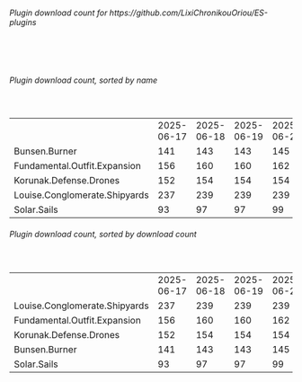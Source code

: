 <h6>Plugin download count for https://github.com/LixiChronikouOriou/ES-plugins</h6><br>
<br>
<h6>Plugin download count, sorted by name</h6><sub><sup><br>
<table>
	<tr>
		<td></td>
		<td>2025-06-17</td>
		<td>2025-06-18</td>
		<td>2025-06-19</td>
		<td>2025-06-20</td>
		<td>2025-06-21</td>
		<td>2025-06-22</td>
		<td>2025-06-23</td>
		<td>today +</td>
	</tr>
	<tr>
		<td>Bunsen.Burner</td>
		<td>141</td>
		<td>143</td>
		<td>143</td>
		<td>145</td>
		<td>145</td>
		<td>145</td>
		<td>145</td>
		<td></td>
	</tr>
	<tr>
		<td>Fundamental.Outfit.Expansion</td>
		<td>156</td>
		<td>160</td>
		<td>160</td>
		<td>162</td>
		<td>164</td>
		<td>166</td>
		<td>166</td>
		<td></td>
	</tr>
	<tr>
		<td>Korunak.Defense.Drones</td>
		<td>152</td>
		<td>154</td>
		<td>154</td>
		<td>154</td>
		<td>154</td>
		<td>154</td>
		<td>154</td>
		<td></td>
	</tr>
	<tr>
		<td>Louise.Conglomerate.Shipyards</td>
		<td>237</td>
		<td>239</td>
		<td>239</td>
		<td>239</td>
		<td>241</td>
		<td>243</td>
		<td>243</td>
		<td></td>
	</tr>
	<tr>
		<td>Solar.Sails</td>
		<td>93</td>
		<td>97</td>
		<td>97</td>
		<td>99</td>
		<td>99</td>
		<td>99</td>
		<td>99</td>
		<td></td>
	</tr>
</table>
</sub></sup>
<h6>Plugin download count, sorted by download count</h6><sub><sup><br>
<table>
	<tr>
		<td></td>
		<td>2025-06-17</td>
		<td>2025-06-18</td>
		<td>2025-06-19</td>
		<td>2025-06-20</td>
		<td>2025-06-21</td>
		<td>2025-06-22</td>
		<td>2025-06-23</td>
		<td>today +</td>
	</tr>
	<tr>
		<td>Louise.Conglomerate.Shipyards</td>
		<td>237</td>
		<td>239</td>
		<td>239</td>
		<td>239</td>
		<td>241</td>
		<td>243</td>
		<td>243</td>
		<td></td>
	</tr>
	<tr>
		<td>Fundamental.Outfit.Expansion</td>
		<td>156</td>
		<td>160</td>
		<td>160</td>
		<td>162</td>
		<td>164</td>
		<td>166</td>
		<td>166</td>
		<td></td>
	</tr>
	<tr>
		<td>Korunak.Defense.Drones</td>
		<td>152</td>
		<td>154</td>
		<td>154</td>
		<td>154</td>
		<td>154</td>
		<td>154</td>
		<td>154</td>
		<td></td>
	</tr>
	<tr>
		<td>Bunsen.Burner</td>
		<td>141</td>
		<td>143</td>
		<td>143</td>
		<td>145</td>
		<td>145</td>
		<td>145</td>
		<td>145</td>
		<td></td>
	</tr>
	<tr>
		<td>Solar.Sails</td>
		<td>93</td>
		<td>97</td>
		<td>97</td>
		<td>99</td>
		<td>99</td>
		<td>99</td>
		<td>99</td>
		<td></td>
	</tr>
</table>
</sub></sup>
